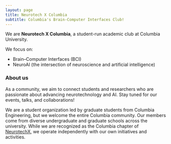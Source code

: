 ```yaml
---
layout: page
title: Neurotech X Columbia
subtitle: Columbia's Brain-Computer Interfaces Club!
---
```


We are **Neurotech X Columbia**, a student-run academic club at Columbia University.  

We focus on:  
- Brain–Computer Interfaces (BCI)  
- NeuroAI (the intersection of neuroscience and artificial intelligence)  

### About us

As a community, we aim to connect students and researchers who are passionate about advancing neurotechnology and AI. Stay tuned for our events, talks, and collaborations!  

We are a student organization led by graduate students from Columbia Engineering, but we welcome the entire Columbia community. Our members come from diverse undergraduate and graduate schools across the university. While we are recognized as the Columbia chapter of [NeurotechX](https://neurotechx.com/), we operate independently with our own initiatives and activities.
